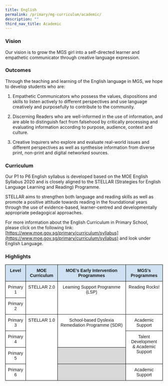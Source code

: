 ```yaml
---
title: English
permalink: /primary/mg-curriculum/academic/
description: ""
third_nav_title: Academic
---
```

### Vision

Our vision is to grow the MGS girl into a self-directed learner and empathetic communicator through creative language expression.

### Outcomes

Through the teaching and learning of the English language in MGS, we hope to develop students who are:

1.  Empathetic Communicators who possess the values, dispositions and skills to listen actively to different perspectives and use language creatively and purposefully to contribute to the community.
    
2.  Discerning Readers who are well-informed in the use of information, and are able to distinguish fact from falsehood by critically processing and evaluating information according to purpose, audience, context and culture.
    
3.  Creative Inquirers who explore and evaluate real-world issues and different perspectives as well as synthesise information from diverse print, non-print and digital networked sources.
    

### Curriculum

Our P1 to P6 English syllabus is developed based on the MOE English Syllabus 2020 and is closely aligned to the STELLAR (Strategies for English Language Learning and Reading) Programme.  

STELLAR aims to strengthen both language and reading skills as well as promote a positive attitude towards reading in the foundational years through the use of evidence-based, learner-centred and developmentally appropriate pedagogical approaches.

For more information about the English Curriculum in Primary School, please click on the following link: [https://www.moe.gov.sg/primary/curriculum/syllabus](https://www.moe.gov.sg/primary/curriculum/syllabus) and look under English Language.

### Highlights

<style type="text/css">
.tg  {border-collapse:collapse;border-spacing:0;}
.tg td{border-color:black;border-style:solid;border-width:1px;font-family:Arial, sans-serif;font-size:14px;
  overflow:hidden;padding:10px 5px;word-break:normal;}
.tg th{border-color:black;border-style:solid;border-width:1px;font-family:Arial, sans-serif;font-size:14px;
  font-weight:normal;overflow:hidden;padding:10px 5px;word-break:normal;}
.tg .tg-paxn{background-color:#D9D9D9;color:#1A1C1E;text-align:left;vertical-align:top}
.tg .tg-mf0i{background-color:#CFE2F3;color:#1A1C1E;font-weight:bold;text-align:center;vertical-align:top}
.tg .tg-7gs2{background-color:#FFF;color:#1A1C1E;text-align:center;vertical-align:top}
</style>
<table class="tg">
<thead>
  <tr>
    <th class="tg-mf0i"><span style="font-weight:700;background-color:transparent">Level</span></th>
    <th class="tg-mf0i"><span style="font-weight:700;background-color:transparent">MOE Curriculum</span></th>
    <th class="tg-mf0i"><span style="font-weight:700;background-color:transparent">MOE’s Early Intervention</span><br><span style="font-weight:700;background-color:transparent">Programmes</span></th>
    <th class="tg-mf0i"><span style="font-weight:700;background-color:transparent">MGS’s Programmes</span></th>
  </tr>
</thead>
<tbody>
  <tr>
    <td class="tg-7gs2"><span style="background-color:transparent">Primary 1</span></td>
    <td class="tg-7gs2" rowspan="2"><span style="background-color:transparent">STELLAR 2.0</span></td>
    <td class="tg-7gs2" rowspan="2"><span style="background-color:transparent">Learning Support Programme (LSP)</span></td>
    <td class="tg-7gs2" rowspan="2"><span style="background-color:transparent">Reading Rocks!</span></td>
  </tr>
  <tr>
    <td class="tg-7gs2"><span style="background-color:transparent">Primary 2</span></td>
  </tr>
  <tr>
    <td class="tg-7gs2"><span style="background-color:transparent">Primary 3</span></td>
    <td class="tg-7gs2" rowspan="4"><span style="background-color:transparent">STELLAR 1.0</span></td>
    <td class="tg-7gs2" rowspan="2"><span style="background-color:transparent">School-based Dyslexia Remediation Programme (SDR)</span></td>
    <td class="tg-7gs2"><span style="background-color:transparent">Academic Support</span></td>
  </tr>
  <tr>
    <td class="tg-7gs2"><span style="background-color:transparent">Primary 4</span></td>
    <td class="tg-7gs2" rowspan="2"><span style="background-color:transparent">Talent Development</span><br><span style="background-color:transparent">&amp; Academic Support</span></td>
  </tr>
  <tr>
    <td class="tg-7gs2"><span style="background-color:transparent">Primary 5</span></td>
    <td class="tg-paxn"></td>
  </tr>
  <tr>
    <td class="tg-7gs2"><span style="background-color:transparent">Primary 6</span></td>
    <td class="tg-paxn"></td>
    <td class="tg-7gs2"><span style="background-color:transparent">Academic Support</span></td>
  </tr>
</tbody>
</table>